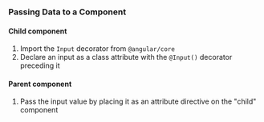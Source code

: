 ### Passing Data to a Component

#### Child component
1. Import the `Input` decorator from `@angular/core`
2. Declare an input as a class attribute with the `@Input()` decorator preceding it

#### Parent component
1. Pass the input value by placing it as an attribute directive on the "child" component
